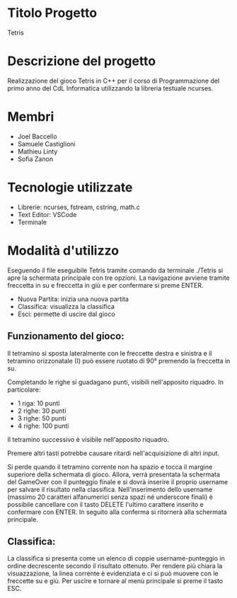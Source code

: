 # Titolo Progetto
Tetris

# Descrizione del progetto
Realizzazione del gioco Tetris in C++ per il corso di Programmazione del primo anno del CdL Informatica utilizzando la libreria testuale ncurses.

# Membri
- Joel Baccello
- Samuele Castiglioni
- Mathieu Linty
- Sofia Zanon

# Tecnologie utilizzate
- Librerie: ncurses, fstream, cstring, math.c 
- Text Editor: VSCode
- Terminale

# Modalità d'utilizzo
Eseguendo il file eseguibile Tetris tramite comando da terminale ./Tetris si apre la schermata principale con tre opzioni.
La navigazione avviene tramite freccetta in su e freccetta in giù e per confermare si preme ENTER.
- Nuova Partita: inizia una nuova partita
- Classifica: visualizza la classifica
- Esci: permette di uscire dal gioco

## Funzionamento del gioco:
Il tetramino si sposta lateralmente con le freccette destra e sinistra e il tetramino orizzonatale (I) può essere
ruotato di 90° premendo la freccetta in su.

Completando le righe si guadagano punti, visibili nell'apposito riquadro.
In particolare:
- 1 riga: 10 punti
- 2 righe: 30 punti
- 3 righe: 50 punti
- 4 righe: 100 punti

Il tetramino successivo è visibile nell'apposito riquadro.

Premere altri tasti potrebbe causare ritardi nell'acquisizione di altri input.

Si perde quando il tetramino corrente non ha spazio e tocca il margine superiore della schermata di gioco.
Allora, verrà presentata la schermata del GameOver con il punteggio finale e si dovrà inserire il proprio
username per salvare il risultato nella classifica.
Nell'inserimento dello username (massimo 20 caratteri alfanumerici senza spazi né underscore finali) è possibile
cancellare con il tasto DELETE l'ultimo carattere inserito e confermare con ENTER.
In seguito alla conferma si ritornerà alla schermata principale.


## Classifica:
La classifica si presenta come un elenco di coppie username-punteggio in ordine decrescente secondo il risultato ottenuto.
Per rendere più chiara la visuazzazione, la linea corrente è evidenziata e ci si può muovere con le freccette su e giù.
Per uscire e tornare al menù principale si preme il tasto ESC.